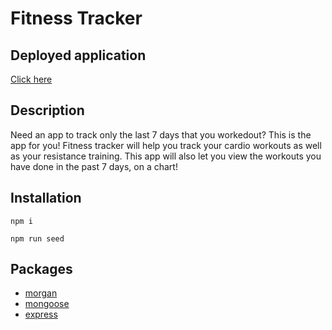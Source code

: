 # Fitness Tracker

## Deployed application 
[Click here](https://dashboard.heroku.com/apps/fitness-tracker64)

## Description

Need an app to track only the last 7 days that you workedout? This is the app for you! Fitness tracker will help you track your cardio workouts as well as your resistance training. This app will also let you view the workouts you have done in the past 7 days, on a chart!

## Installation
`
npm i
`
  
`
npm run seed
`
## Packages

* [morgan](https://www.npmjs.com/package/morgan)
* [mongoose](https://www.npmjs.com/package/mongoose)
* [express](https://www.npmjs.com/package/express)

